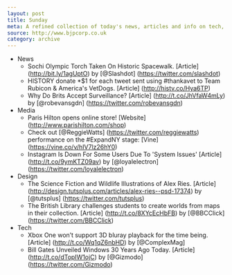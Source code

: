 ```yaml
---
layout: post
title: Sunday
meta: A refined collection of today's news, articles and info on tech, web and design.
source: http://www.bjpcorp.co.uk
category: archive
---
```


- News
	- Sochi Olympic Torch Taken On Historic Spacewalk. [Article] (http://bit.ly/1agUptO) by [@Slashdot] (https://twitter.com/slashdot)
	- HISTORY donate *$1 for each tweet sent using #thankavet to Team Rubicon & America's VetDogs. [Article] (http://histv.co/Hya6TP)
	- Why Do Brits Accept Surveillance? [Article] (http://t.co/JhVfaW4mLy) by [@robevansgdn] (https://twitter.com/robevansgdn)
- Media
	- Paris Hilton opens online store! [Website] (http://www.parishilton.com/shop)
	- Check out [@ReggieWatts] (https://twitter.com/reggiewatts) performance on the #ExpandNY stage: [Vine] (https://vine.co/v/hIV7lz26hY0)
	- Instagram Is Down For Some Users Due To 'System Issues' [Article] (http://t.co/9ymKTZ09av) by [@loyalelectron] (https://twitter.com/loyalelectron)
- Design	
	- The Science Fiction and Wildlife Illustrations of Alex Ries. [Article] (http://design.tutsplus.com/articles/alex-ries--psd-17374) by [@tutsplus] (https://twitter.com/tutsplus)
	- The British Library challenges students to create worlds from maps in their collection. [Article] (http://t.co/8XYcEcHbFB) by [@BBCClick] (https://twitter.com/BBCClick)
- Tech
	- Xbox One won’t support 3D bluray playback for the time being. [Article] (http://t.co/Wq1qZ6nbHD) by [@ComplexMag]
	- Bill Gates Unveiled Windows 30 Years Ago Today. [Article] (http://t.co/dTopIW1ojC) by [@Gizmodo] (https://twitter.com/Gizmodo)	